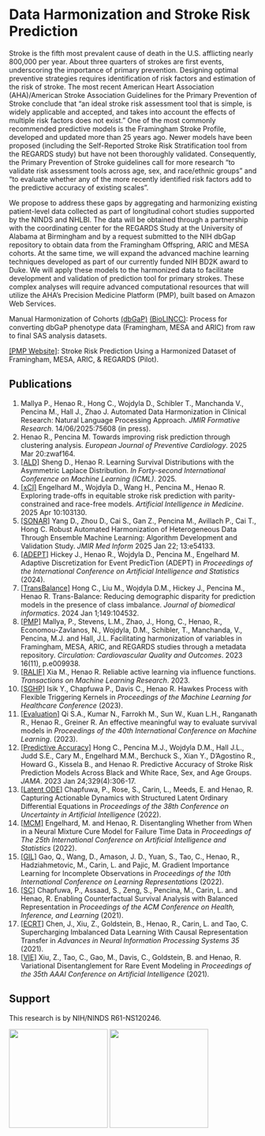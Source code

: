 # Data Harmonization and Stroke Risk Prediction

Stroke is the fifth most prevalent cause of death in the U.S. afflicting nearly 800,000 per year. About three
quarters of strokes are first events, underscoring the importance of primary prevention. Designing optimal
preventive strategies requires identification of risk factors and estimation of the risk of stroke. The most recent
American Heart Association (AHA)/American Stroke Association Guidelines for the Primary Prevention of
Stroke conclude that “an ideal stroke risk assessment tool that is simple, is widely applicable and accepted,
and takes into account the effects of multiple risk factors does not exist.” One of the most commonly
recommended predictive models is the Framingham Stroke Profile, developed and updated more than 25
years ago. Newer models have been proposed (including the Self-Reported Stroke Risk Stratification tool from
the REGARDS study) but have not been thoroughly validated. Consequently, the Primary Prevention of Stroke
guidelines call for more research “to validate risk assessment tools across age, sex, and race/ethnic groups”
and “to evaluate whether any of the more recently identified risk factors add to the predictive accuracy of
existing scales”.

We propose to address these gaps by aggregating and harmonizing existing patient-level data collected as
part of longitudinal cohort studies supported by the NINDS and NHLBI. The data will be obtained through a
partnership with the coordinating center for the REGARDS Study at the University of Alabama at Birmingham
and by a request submitted to the NIH dbGap repository to obtain data from the Framingham Offspring, ARIC
and MESA cohorts. At the same time, we will expand the advanced machine learning techniques developed
as part of our currently funded NIH BD2K award to Duke. We will apply these models to the harmonized data
to facilitate development and validation of prediction tool for primary strokes. These complex analyses will
require advanced computational resources that will utilize the AHA’s Precision Medicine Platform (PMP), built
based on Amazon Web Services. 

Manual Harmonization of Cohorts [(dbGaP)](https://github.com/duke-harmonization/manual_harmonization) [(BioLINCC)](https://github.com/duke-harmonization/manual_harmonization_biolincc): Process for converting dbGaP phenotype data (Framingham, MESA and ARIC) from raw to final SAS analysis datasets.

[[PMP Website]](https://precision.heart.org/duke-ninds): Stroke Risk Prediction Using a Harmonized Dataset of Framingham, MESA, ARIC, & REGARDS (Pilot).

## Publications
1. Mallya P., Henao R., Hong C., Wojdyla D., Schibler T., Manchanda V., Pencina M., Hall J., Zhao J. Automated Data Harmonization in Clinical Research: Natural Language Processing Approach. *JMIR Formative Research*. 14/06/2025:75608 (in press).
2. Henao R., Pencina M. Towards improving risk prediction through clustering analysis. *European Journal of Preventive Cardiology*. 2025 Mar 20:zwaf164.
3. [[ALD]](https://github.com/duke-harmonization/ALD) Sheng D., Henao R. Learning Survival Distributions with the Asymmetric Laplace Distribution. *In Forty-second International Conference on Machine Learning (ICML)*. 2025.
4. [[xCI]](https://github.com/duke-harmonization/equitable-stroke-risk-prediction) Engelhard M., Wojdyla D., Wang H., Pencina M., Henao R. Exploring trade-offs in equitable stroke risk prediction with parity-constrained and race-free models. *Artificial Intelligence in Medicine*. 2025 Apr 10:103130.
5. [[SONAR]](https://medinform.jmir.org/2025/1/e54133/authors) Yang D., Zhou D., Cai S., Gan Z., Pencina M., Avillach P., Cai T., Hong C. Robust Automated Harmonization of Heterogeneous Data Through Ensemble Machine Learning: Algorithm Development and Validation Study. *JMIR Med Inform* 2025 Jan 22; 13:e54133.
6. [[ADEPT]](https://github.com/duke-harmonization/ADEPT) Hickey J., Henao R., Wojdyla D., Pencina M., Engelhard M. Adaptive Discretization for Event PredicTion (ADEPT) in *Proceedings of the International Conference on Artificial Intelligence and Statistics* (2024).
7. [[TransBalance]](https://github.com/duke-harmonization/Transbalance) Hong C., Liu M., Wojdyla D.M., Hickey J., Pencina M., Henao R. Trans-Balance: Reducing demographic disparity for prediction models in the presence of class imbalance. *Journal of biomedical informatics*. 2024 Jan 1;149:104532.
8. [[PMP]](https://precision.heart.org/duke-ninds) Mallya, P., Stevens, L.M., Zhao, J., Hong, C., Henao, R., Economou-Zavlanos, N., Wojdyla, D.M., Schibler, T., Manchanda, V., Pencina, M.J. and Hall, J.L. Facilitating harmonization of variables in Framingham, MESA, ARIC, and REGARDS studies through a metadata repository. *Circulation: Cardiovascular Quality and Outcomes*. 2023 16(11), p.e009938.
9. [[RALIF]](https://github.com/duke-harmonization/Active-Learning) Xia M., Henao R. Reliable active learning via influence functions. *Transactions on Machine Learning Research*. 2023.
10. [[SGHP]](https://github.com/duke-harmonization/sghp) Isik Y., Chapfuwa P., Davis C., Henao R. Hawkes Process with Flexible Triggering Kernels in *Proceedings of the Machine Learning for Healthcare Conference* (2023).
11. [[Evaluation]](https://github.com/duke-harmonization/CensoredMAE) Qi S.A., Kumar N., Farrokh M., Sun W., Kuan L.H., Ranganath R., Henao R., Greiner R. An effective meaningful way to evaluate survival models in *Proceedings of the 40th International Conference on Machine Learning*. (2023).
12. [[Predictive Accuracy]](https://github.com/duke-harmonization/stroke-risk-prediction-models) Hong C., Pencina M.J., Wojdyla D.M., Hall J.L., Judd S.E., Cary M., Engelhard M.M., Berchuck S., Xian Y., D’Agostino R., Howard G., Kissela B., and Henao R. Predictive Accuracy of Stroke Risk Prediction Models Across Black and White Race, Sex, and Age Groups. *JAMA*. 2023 Jan 24;329(4):306-17.
13. [[Latent ODE]](https://github.com/duke-harmonization/structured_latent_ODEs) Chapfuwa, P., Rose, S., Carin, L., Meeds, E. and Henao, R. Capturing Actionable Dynamics with Structured Latent Ordinary Differential Equations in *Proceedings of the 38th Conference on Uncertainty in Artificial Intelligence* (2022).
14. [[MCM]](https://github.com/duke-harmonization/dnmc) Engelhard, M. and Henao, R. Disentangling Whether from When in a Neural Mixture Cure Model for Failure Time Data in *Proceedings of The 25th International Conference on Artificial Intelligence and Statistics* (2022).
15. [[GIL]](https://github.com/duke-harmonization/gradient-importance-learning) Gao, Q., Wang, D., Amason, J. D., Yuan, S., Tao, C., Henao, R., Hadziahmetovic, M., Carin, L. and Pajic, M. Gradient Importance Learning for Incomplete Observations in *Proceedings of the 10th International Conference on Learning Representations* (2022).
16. [[SC]](https://github.com/duke-harmonization/counterfactual_survival_analysis) Chapfuwa, P., Assaad, S., Zeng, S., Pencina, M., Carin, L. and Henao, R. Enabling Counterfactual Survival Analysis with Balanced Representation in *Proceedings of the ACM Conference on Health, Inference, and Learning* (2021).
17. [[ECRT]](https://github.com/duke-harmonization/ECRT) Chen, J., Xiu, Z., Goldstein, B., Henao, R., Carin, L. and Tao, C. Supercharging Imbalanced Data Learning With Causal Representation Transfer in *Advances in Neural Information Processing Systems 35* (2021).
18. [[VIE]](https://github.com/duke-harmonization/VIE) Xiu, Z., Tao, C., Gao, M., Davis, C., Goldstein, B. and Henao, R. Variational Disentanglement for Rare Event Modeling in *Proceedings of the 35th AAAI Conference on Artificial Intelligence* (2021).

## Support

This research is by NIH/NINDS R61-NS120246.

<img src="https://user-images.githubusercontent.com/10777813/182640577-aeb1236b-186c-4fbe-aecf-1d0633f83860.png" width="200"> <img src="https://user-images.githubusercontent.com/10777813/182640606-fe32e791-eeb3-42d8-958a-350a31527abc.png" width="200">
